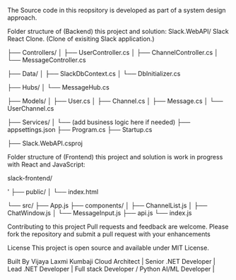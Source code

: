 The Source code in this reopsitory is developed as part of a system design approach. 

Folder structure of (Backend) this project and solution: 
Slack.WebAPI/
Slack React Clone. (Clone of exisiting Slack application.)

├── Controllers/
│   ├── UserController.cs
│   ├── ChannelController.cs
│   └── MessageController.cs


├── Data/
│   ├── SlackDbContext.cs
│   └── DbInitializer.cs


├── Hubs/
│   └── MessageHub.cs


├── Models/
│   ├── User.cs
│   ├── Channel.cs
│   ├── Message.cs
│   └── UserChannel.cs



├── Services/
│   └── (add business logic here if needed)
├── appsettings.json
├── Program.cs
├── Startup.cs


├── Slack.WebAPI.csproj

Folder structure of (Frontend) this project and solution is work in progress with React and JavaScript:  

slack-frontend/

'
├── public/
│   └── index.html


└── src/
    ├── App.js
    ├── components/
    │   ├── ChannelList.js
    │   ├── ChatWindow.js
    │   └── MessageInput.js
    ├── api.js
    └── index.js

Contributing to this project Pull requests and feedback are welcome. Please fork the repository and submit a pull request with your enhancements

License This project is open source and available under MIT License.

Built By Vijaya Laxmi Kumbaji Cloud Architect | Senior .NET Developer | Lead .NET Developer | Full stack Developer / Python AI/ML Developer |
